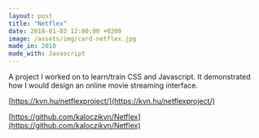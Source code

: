 ```yaml
---
layout: post
title: "Netflex"
date: 2018-01-02 12:00:00 +0200
image: /assets/img/card-netflex.jpg
made_in: 2018
made_with: Javascript
---
```


A project I worked on to learn/train CSS and Javascript. It demonstrated how I would design an online movie streaming interface.

[https://kvn.hu/netflexproject/](https://kvn.hu/netflexproject/)

[https://github.com/kaloczikvn/Netflex](https://github.com/kaloczikvn/Netflex)
